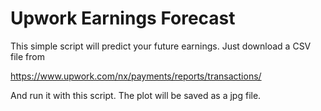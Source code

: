 # Upwork Earnings Forecast

This simple script will predict your future earnings. Just download a CSV file from 

https://www.upwork.com/nx/payments/reports/transactions/

And run it with this script. The plot will be saved as a jpg file.